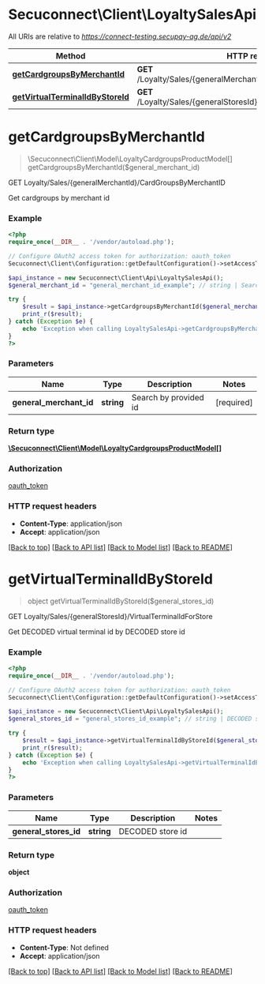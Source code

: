 # Secuconnect\Client\LoyaltySalesApi

All URIs are relative to *https://connect-testing.secupay-ag.de/api/v2*

Method | HTTP request | Description
------------- | ------------- | -------------
[**getCardgroupsByMerchantId**](LoyaltySalesApi.md#getCardgroupsByMerchantId) | **GET** /Loyalty/Sales/{generalMerchantId}/CardGroupsByMerchantID | GET Loyalty/Sales/{generalMerchantId}/CardGroupsByMerchantID
[**getVirtualTerminalIdByStoreId**](LoyaltySalesApi.md#getVirtualTerminalIdByStoreId) | **GET** /Loyalty/Sales/{generalStoresId}/VirtualTerminalIdForStore | GET Loyalty/Sales/{generalStoresId}/VirtualTerminalIdForStore


# **getCardgroupsByMerchantId**
> \Secuconnect\Client\Model\LoyaltyCardgroupsProductModel[] getCardgroupsByMerchantId($general_merchant_id)

GET Loyalty/Sales/{generalMerchantId}/CardGroupsByMerchantID

Get cardgroups by merchant id

### Example
```php
<?php
require_once(__DIR__ . '/vendor/autoload.php');

// Configure OAuth2 access token for authorization: oauth_token
Secuconnect\Client\Configuration::getDefaultConfiguration()->setAccessToken('YOUR_ACCESS_TOKEN');

$api_instance = new Secuconnect\Client\Api\LoyaltySalesApi();
$general_merchant_id = "general_merchant_id_example"; // string | Search by provided id

try {
    $result = $api_instance->getCardgroupsByMerchantId($general_merchant_id);
    print_r($result);
} catch (Exception $e) {
    echo 'Exception when calling LoyaltySalesApi->getCardgroupsByMerchantId: ', $e->getMessage(), PHP_EOL;
}
?>
```

### Parameters

Name | Type | Description  | Notes
------------- | ------------- | ------------- | -------------
 **general_merchant_id** | **string**| Search by provided id | [required]

### Return type

[**\Secuconnect\Client\Model\LoyaltyCardgroupsProductModel[]**](../Model/LoyaltyCardgroupsProductModel.md)

### Authorization

[oauth_token](../../README.md#oauth_token)

### HTTP request headers

 - **Content-Type**: application/json
 - **Accept**: application/json

[[Back to top]](#) [[Back to API list]](../../README.md#documentation-for-api-endpoints) [[Back to Model list]](../../README.md#documentation-for-models) [[Back to README]](../../README.md)

# **getVirtualTerminalIdByStoreId**
> object getVirtualTerminalIdByStoreId($general_stores_id)

GET Loyalty/Sales/{generalStoresId}/VirtualTerminalIdForStore

Get DECODED virtual terminal id by DECODED store id

### Example
```php
<?php
require_once(__DIR__ . '/vendor/autoload.php');

// Configure OAuth2 access token for authorization: oauth_token
Secuconnect\Client\Configuration::getDefaultConfiguration()->setAccessToken('YOUR_ACCESS_TOKEN');

$api_instance = new Secuconnect\Client\Api\LoyaltySalesApi();
$general_stores_id = "general_stores_id_example"; // string | DECODED store id

try {
    $result = $api_instance->getVirtualTerminalIdByStoreId($general_stores_id);
    print_r($result);
} catch (Exception $e) {
    echo 'Exception when calling LoyaltySalesApi->getVirtualTerminalIdByStoreId: ', $e->getMessage(), PHP_EOL;
}
?>
```

### Parameters

Name | Type | Description  | Notes
------------- | ------------- | ------------- | -------------
 **general_stores_id** | **string**| DECODED store id |

### Return type

**object**

### Authorization

[oauth_token](../../README.md#oauth_token)

### HTTP request headers

 - **Content-Type**: Not defined
 - **Accept**: application/json

[[Back to top]](#) [[Back to API list]](../../README.md#documentation-for-api-endpoints) [[Back to Model list]](../../README.md#documentation-for-models) [[Back to README]](../../README.md)

